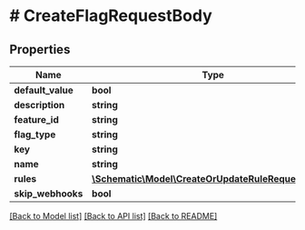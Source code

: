 # # CreateFlagRequestBody

## Properties

Name | Type | Description | Notes
------------ | ------------- | ------------- | -------------
**default_value** | **bool** |  |
**description** | **string** |  |
**feature_id** | **string** |  | [optional]
**flag_type** | **string** |  |
**key** | **string** |  |
**name** | **string** |  |
**rules** | [**\Schematic\Model\CreateOrUpdateRuleRequestBody[]**](CreateOrUpdateRuleRequestBody.md) |  |
**skip_webhooks** | **bool** |  | [optional]

[[Back to Model list]](../../README.md#models) [[Back to API list]](../../README.md#endpoints) [[Back to README]](../../README.md)
